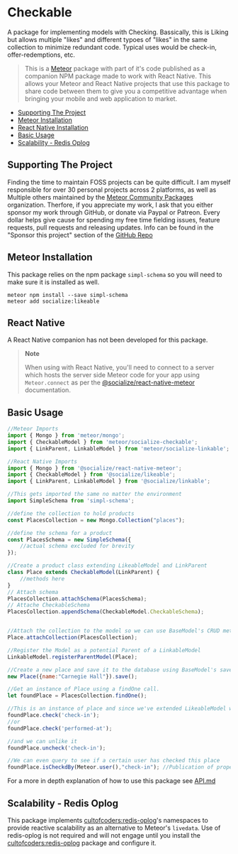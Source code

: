 # Checkable

A package for implementing models with Checking.  Bassically, this is Liking but allows multiple "likes" and different typoes of "likes" in the same collection to minimize redundant code.  Typical uses would be check-in, offer-redemptions, etc.

>This is a [Meteor][meteor] package with part of it's code published as a companion NPM package made to work with React Native. This allows your Meteor and React Native projects that use this package to share code between them to give you a competitive advantage when bringing your mobile and web application to market.

<!-- TOC depthFrom:1 depthTo:6 withLinks:1 updateOnSave:1 orderedList:0 -->
- [Supporting The Project](#supporting-the-project)
- [Meteor Installation](#meteor-installation)
- [React Native Installation](#react-native-installation)
- [Basic Usage](#basic-usage)
- [Scalability - Redis Oplog](#scalability---redis-oplog)
<!-- /TOC -->

## Supporting The Project

Finding the time to maintain FOSS projects can be quite difficult. I am myself responsible for over 30 personal projects across 2 platforms, as well as Multiple others maintained by the [Meteor Community Packages](https://github.com/meteor-community-packages) organization. Therfore, if you appreciate my work, I ask that you either sponsor my work through GitHub, or donate via Paypal or Patreon. Every dollar helps give cause for spending my free time fielding issues, feature requests, pull requests and releasing updates. Info can be found in the "Sponsor this project" section of the [GitHub Repo](https://github.com/copleykj/socialize-likeable)

## Meteor Installation

This package relies on the npm package `simpl-schema` so you will need to make sure it is installed as well.

```shell
meteor npm install --save simpl-schema
meteor add socialize:likeable
```

## React Native

A React Native companion has not been developed for this package.

> **Note**
>
> When using with React Native, you'll need to connect to a server which hosts the server side Meteor code for your app using `Meteor.connect` as per the [@socialize/react-native-meteor](https://www.npmjs.com/package/@socialize/react-native-meteor#example-usage) documentation.

## Basic Usage


```javascript
//Meteor Imports
import { Mongo } from 'meteor/mongo';
import { CheckableModel } from 'meteor/socialize-checkable';
import { LinkParent, LinkableModel } from 'meteor/socialize-linkable';
```

```javascript - 
//React Native Imports
import { Mongo } from '@socialize/react-native-meteor';
import { CheckableModel } from '@socialize/likeable';
import { LinkParent, LinkableModel } from '@socialize/linkable';
```

```javascript
//This gets imported the same no matter the environment
import SimpleSchema from 'simpl-schema';

//define the collection to hold products
const PlacesCollection = new Mongo.Collection("places");

//define the schema for a product
const PlacesSchema = new SimpleSchema({
    //actual schema excluded for brevity
});

//Create a product class extending LikeableModel and LinkParent
class Place extends CheckableModel(LinkParent) {
    //methods here
}
// Attach schema
PlacesCollection.attachSchema(PlacesSchema);
// Attache CheckableSchema
PlacesCollection.appendSchema(CheckableModel.CheckableSchema);


//Attach the collection to the model so we can use BaseModel's CRUD methods
Place.attachCollection(PlacesCollection);

//Register the Model as a potential Parent of a LinkableModel
LinkableModel.registerParentModel(Place);

//Create a new place and save it to the database using BaseModel's save method.
new Place({name:"Carnegie Hall"}).save();

//Get an instance of Place using a findOne call.
let foundPlace = PlacesCollection.findOne();

//This is an instance of place and since we've extended LikeableModel we can now just call it's like method
foundPlace.check('check-in');
//or
foundPlace.check('performed-at');

//and we can unlike it
foundPlace.uncheck('check-in');

//We can even query to see if a certain user has checked this place
foundPlace.isCheckdBy(Meteor.user(),"check-in"); //Publication of proper data necessary if querying client side of course
```

For a more in depth explanation of how to use this package see [API.md](api)

## Scalability - Redis Oplog

This package implements [cultofcoders:redis-oplog][redis-oplog]'s namespaces to provide reactive scalability as an alternative to Meteor's `livedata`. Use of redis-oplog is not required and will not engage until you install the [cultofcoders:redis-oplog][redis-oplog] package and configure it.

[redis-oplog]:https://github.com/cultofcoders/redis-oplog
[meteor]: https://meteor.com
[api]: https://github.com/copleykj/socialize-likeable/blob/master/API.md
[socialize]: https://atmospherejs.com/socialize
